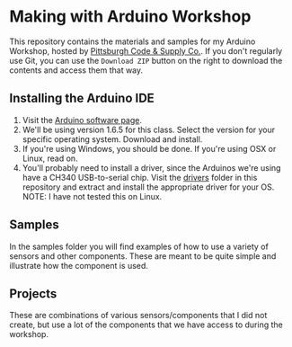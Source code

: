 # Making with Arduino Workshop

This repository contains the materials and samples for my Arduino Workshop, hosted by
[Pittsburgh Code & Supply Co.](http://www.meetup.com/Pittsburgh-Code-Supply/events/222157919/).
If you don't regularly use Git, you can use the `Download ZIP` button on the right to download
the contents and access them that way.

## Installing the Arduino IDE

1.  Visit the [Arduino software page](https://www.arduino.cc/en/Main/Software).
1.  We'll be using version 1.6.5 for this class.  Select the version for your specific operating system.  Download and install.
1.  If you're using Windows, you should be done.  If you're using OSX or Linux, read on.
1.  You'll probably need to install a driver, since the Arduinos we're using have a CH340 USB-to-serial chip.  Visit the [drivers](https://github.com/bolandrm/arduino_workshop/tree/master/drivers) folder in this repository and extract and install the appropriate driver for your OS.  NOTE:  I have not tested this on Linux.

## Samples

In the samples folder you will find examples of how to use a variety of sensors and other components.
These are meant to be quite simple and illustrate how the component is used.

## Projects

These are combinations of various sensors/components that I did not create, but use a lot of the
components that we have access to during the workshop.
